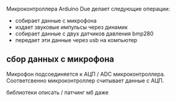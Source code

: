 Микроконтроллера Arduino Due делает следующие операции:
- собирает данные с микрофона
- издает звуковые импульсы через динамик
- собирает данные с двух датчиков давления bmp280
- передает эти данные через usb на компьютер

## сбор данных с микрофона
Микрофон подсоединяется к АЦП / ADC микроконтроллера. Соответсвенно микроконтроллер считывает данные с АЦП.
<!-- high level description -->



<!-- low level code description -->


библиотеки описать / патчинг мб даже
